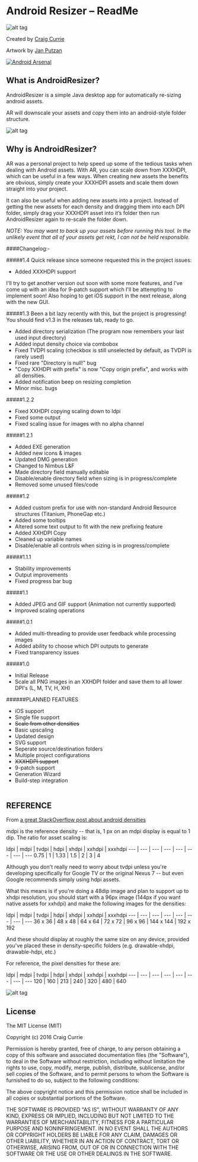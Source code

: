 Android Resizer – ReadMe
===
![alt tag](https://raw.githubusercontent.com/BlitzKraig/AndroidResizer/master/src/androidresizer/ResizerIconBlue.gif)

Created by [Craig Currie](https://github.com/BlitzKraig)

Artwork by [Jan Putzan](https://github.com/janputzan)

[![Android Arsenal](https://img.shields.io/badge/Android%20Arsenal-AndroidResizer-green.svg?style=true)](https://android-arsenal.com/details/1/3274)

What is AndroidResizer?
---
AndroidResizer is a simple Java desktop app for automatically re-sizing android assets.

AR will downscale your assets and copy them into an android-style folder structure.

![alt tag](https://raw.githubusercontent.com/BlitzKraig/AndroidResizer/master/src/androidresizer/AResizerScreenShot.png)

Why is AndroidResizer?
---
AR was a personal project to help speed up some of the tedious tasks when dealing with Android assets. With AR, you can scale down from XXXHDPI, which can be useful in a few ways. When creating new assets the benefits are obvious, simply create your XXXHDPI assets and scale them down straight into your project.

It can also be useful when adding new assets into a project. Instead of getting the new assets for each density and dragging them into each DPI folder, simply drag your XXXHDPI asset into it’s folder then run AndroidResizer again to re-scale the folder down.

_NOTE: You may want to back up your assets before running this tool. In the unlikely event that all of your assets get rekt, I can not be held responsible._

####Changelog:-

#####1.4
Quick release since someone requested this in the project issues:
- Added XXXHDPI support

I'll try to get another version out soon with some more features, and I've come up with an idea for 9-patch support which I'll be attempting to implement soon! Also hoping to get iOS support in the next release, along with the new GUI.

#####1.3
Been a bit lazy recently with this, but the project is progressing!
You should find v1.3 in the releases tab, ready to go.

- Added directory serialization (The program now remembers your last used input directory)
- Added input density choice via combobox
- Fixed TVDPI scaling (checkbox is still unselected by default, as TVDPI is rarely used)
- Fixed rare "Directory is null!" bug
- "Copy XXHDPI with prefix" is now "Copy origin prefix", and works with all densities.
- Added notification beep on resizing completion
- Minor misc. bugs

#####1.2.2
- Fixed XXHDPI copying scaling down to ldpi
- Fixed some output
- Fixed scaling issue for images with no alpha channel 

#####1.2.1
- Added EXE generation
- Added new icons & images
- Updated DMG generation
- Changed to Nimbus L&F
- Made directory field manually editable
- Disable/enable directory field when sizing is in progress/complete
- Removed some unused files/code

#####1.2
- Added custom prefix for use with non-standard Android Resource structures (Titanium, PhoneGap etc.)
- Added some tooltips
- Altered some text output to fit with the new prefixing feature
- Added XXHDPI Copy
- Cleaned up variable names
- Disable/enable all controls when sizing is in progress/complete

#####1.1.1
- Stability improvements
- Output improvements
- Fixed progress bar bug

#####1.1
- Added JPEG and GIF support (Animation not currently supported)
- Improved scaling operations

#####1.0.1
- Added multi-threading to provide user feedback while processing images
- Added ability to choose which DPI outputs to generate
- Fixed transparency issues

#####1.0
- Initial Release
- Scale all PNG images in an XXHDPI folder and save them to all lower DPI's (L, M, TV, H, XH)



######PLANNED FEATURES
- iOS support
- Single file support
- ~~Scale from other densities~~
- Basic upscaling
- Updated design
- SVG support
- Seperate source/destination folders
- Multiple project configurations
- ~~XXXHDPI support~~
- 9-patch support
- Generation Wizard
- Build-step integration

<sup><sup><sup><sup><sup><sup><sup><sup><span style="color:white">Android Image Resizing Asset Resizer Density Scale LDPI MDPI HDPI TVDPI XHDPI XXHDPI XXXHDPI DPI  Resource Res</span></sup></sup></sup></sup></sup></sup></sup></sup>

REFERENCE
---

From [a great StackOverflow post about android densities](http://stackoverflow.com/questions/11581649/about-android-image-size-and-assets-sizes)

mdpi is the reference density -- that is, 1 px on an mdpi display is equal to 1 dip. The ratio for asset scaling is:

ldpi | mdpi | tvdpi | hdpi | xhdpi | xxhdpi | xxxhdpi
--- | --- | --- | --- | --- | --- | --- | ---
0.75 | 1       | 1.33  | 1.5   | 2        | 3           | 4

Although you don't really need to worry about tvdpi unless you're developing specifically for Google TV or the original Nexus 7 -- but even Google recommends simply using hdpi assets.

What this means is if you're doing a 48dip image and plan to support up to xhdpi resolution, you should start with a 96px image (144px if you want native assets for xxhdpi) and make the following images for the densities:

ldpi       | mdpi     | tvdpi     | hdpi      | xhdpi      | xxhdpi      | xxxhdpi
--- | --- | --- | --- | --- | --- | --- | ---
36 x 36 | 48 x 48 | 64 x 64  | 72 x 72 | 96 x 96   | 144 x 144 | 192 x 192

And these should display at roughly the same size on any device, provided you've placed these in density-specific folders (e.g. drawable-xhdpi, drawable-hdpi, etc.)	

For reference, the pixel densities for these are:

ldpi   | mdpi  | tvdpi  | hdpi  | xhdpi  | xxhdpi  | xxxhdpi
--- | --- | --- | --- | --- | --- | --- | ---
120   | 160     | 213    | 240   | 320     | 480       | 640


![alt tag](https://raw.githubusercontent.com/BlitzKraig/AndroidResizer/master/src/androidresizer/Resizer.png)


License
---

The MIT License (MIT)

Copyright (c) 2016 Craig Currie

Permission is hereby granted, free of charge, to any person obtaining a copy
of this software and associated documentation files (the "Software"), to deal
in the Software without restriction, including without limitation the rights
to use, copy, modify, merge, publish, distribute, sublicense, and/or sell
copies of the Software, and to permit persons to whom the Software is
furnished to do so, subject to the following conditions:

The above copyright notice and this permission notice shall be included in all
copies or substantial portions of the Software.

THE SOFTWARE IS PROVIDED "AS IS", WITHOUT WARRANTY OF ANY KIND, EXPRESS OR
IMPLIED, INCLUDING BUT NOT LIMITED TO THE WARRANTIES OF MERCHANTABILITY,
FITNESS FOR A PARTICULAR PURPOSE AND NONINFRINGEMENT. IN NO EVENT SHALL THE
AUTHORS OR COPYRIGHT HOLDERS BE LIABLE FOR ANY CLAIM, DAMAGES OR OTHER
LIABILITY, WHETHER IN AN ACTION OF CONTRACT, TORT OR OTHERWISE, ARISING FROM,
OUT OF OR IN CONNECTION WITH THE SOFTWARE OR THE USE OR OTHER DEALINGS IN THE
SOFTWARE.
